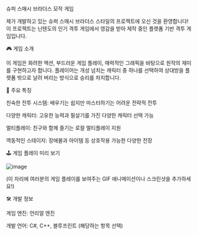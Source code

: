슈퍼 스매시 브라더스 모작 게임

제가 개발하고 있는 슈퍼 스매시 브라더스 스타일의 프로젝트에 오신 것을 환영합니다! 이 프로젝트는 닌텐도의 인기 격투 게임에서 영감을 받아 제작 중인 플랫폼 기반 격투 게임입니다.

🎮 게임 소개

이 게임은 화려한 액션, 부드러운 게임 플레이, 매력적인 그래픽을 바탕으로 원작의 재미를 구현하고자 합니다. 플레이어는 개성 넘치는 캐릭터 중 하나를 선택하여 상대방을 플랫폼 밖으로 날려 버리는 방식으로 승리를 차지합니다.

🚀 주요 특징

친숙한 전투 시스템: 배우기는 쉽지만 마스터하기는 어려운 전략적 전투

다양한 캐릭터: 고유한 능력과 필살기를 가진 다양한 캐릭터 선택 가능

멀티플레이: 친구와 함께 즐기는 로컬 멀티플레이 지원

역동적인 스테이지: 장애물과 아이템 등 상호작용 가능한 다양한 전장

🕹️ 게임 플레이 미리 보기

![image](https://github.com/user-attachments/assets/680e92fc-d6a5-461c-9615-ddbf620a7979)


(이 자리에 여러분의 게임 플레이를 보여주는 GIF 애니메이션이나 스크린샷을 추가하세요!)

🛠️ 개발 정보

게임 엔진: 언리얼 엔진

개발 언어: C#, C++, 블루프린트 (해당하는 항목 선택)
